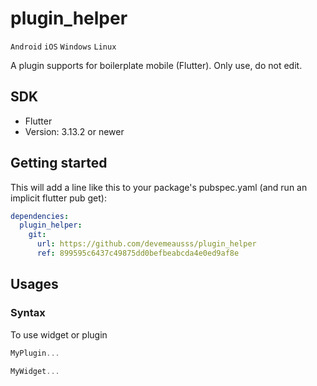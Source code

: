 # plugin_helper
`Android` `iOS` `Windows` `Linux`

A plugin supports for boilerplate mobile (Flutter). Only use, do not edit.

## SDK
 - Flutter
 - Version: 3.13.2 or newer
 
## Getting started
This will add a line like this to your package's pubspec.yaml (and run an implicit flutter pub get):
```yaml
dependencies:
  plugin_helper:
    git:
      url: https://github.com/devemeausss/plugin_helper
      ref: 899595c6437c49875dd0befbeabcda4e0ed9af8e
```

## Usages

### Syntax
To use widget or plugin 
```dart
MyPlugin...

MyWidget...
```